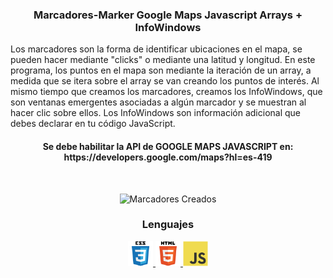 <h3 align="center">Marcadores-Marker Google Maps Javascript Arrays + InfoWindows</h3>

Los marcadores son la forma de identificar ubicaciones en el mapa, se pueden hacer mediante "clicks" o mediante una latitud y longitud. En este programa, los puntos en el mapa son mediante la iteración de un array, a medida que se itera sobre el array se van creando los puntos de interés. Al mismo tiempo que creamos los marcadores, creamos los InfoWindows, que son ventanas emergentes asociadas a algún marcador y se muestran al hacer clic sobre ellos. Los InfoWindows son información adicional que debes declarar en tu código JavaScript.
<h4 align="center">Se debe habilitar la API de GOOGLE MAPS JAVASCRIPT en:<br>
 https://developers.google.com/maps?hl=es-419
</h4>
<br>
<p align="center" width="100%">
<picture>
  <img alt="Marcadores Creados" src="https://github.com/juanmfer/Google-Maps-JavaScript/blob/main/Marcadores-Marker-Array-InfoWindows/Marcadores-Marker-Array-InfoWindows-jmf.png">
</picture>
</p>

<h3 align="center">Lenguajes</h3>
<p align="center"> <a href="https://www.w3schools.com/css/" target="_blank" rel="noreferrer"> <img src="https://raw.githubusercontent.com/devicons/devicon/master/icons/css3/css3-original-wordmark.svg" alt="css3" width="40" height="40"/> </a> <a href="https://www.w3.org/html/" target="_blank" rel="noreferrer"> <img src="https://raw.githubusercontent.com/devicons/devicon/master/icons/html5/html5-original-wordmark.svg" alt="html5" width="40" height="40"/> </a> <a href="https://developer.mozilla.org/en-US/docs/Web/JavaScript" target="_blank" rel="noreferrer"> <img src="https://raw.githubusercontent.com/devicons/devicon/master/icons/javascript/javascript-original.svg" alt="javascript" width="40" height="40"/> </a> </p>
